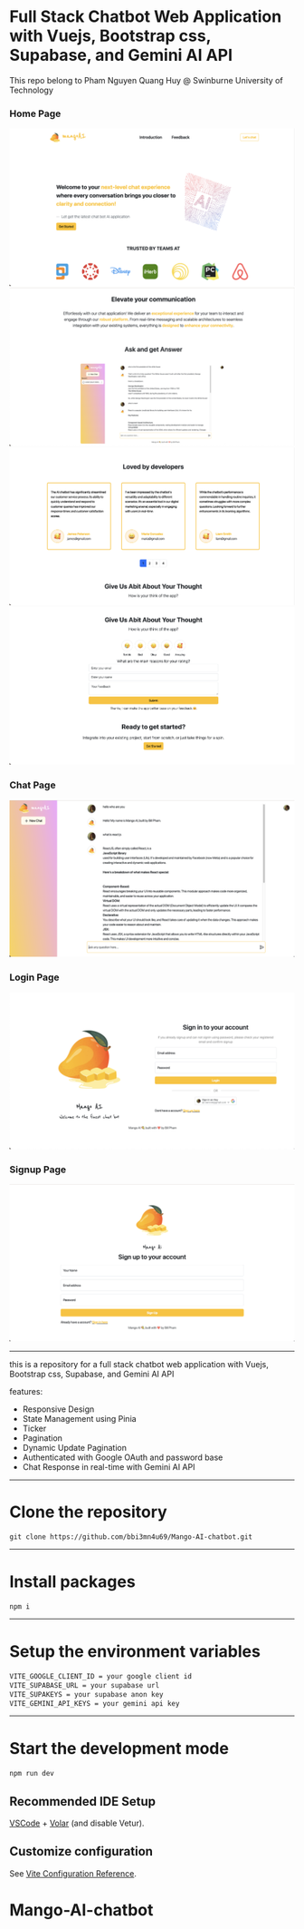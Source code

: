 # Full Stack Chatbot Web Application with Vuejs, Bootstrap css, Supabase, and Gemini AI API

This repo belong to Pham Nguyen Quang Huy @ Swinburne University of Technology

### Home Page
![Trading Platform](homepage1.png "Github logo") 
![Trading Platform](homepage2.png "Github logo") 
![Trading Platform](homepage3.png "Github logo") 
![Trading Platform](homepage4.png "Github logo") 

### Chat Page
![Trading Platform](chatpage.png "Github logo") 

### Login Page
![Trading Platform](loginpage.png "Github logo") 

### Signup Page
![Trading Platform](signuppage.png "Github logo") 

___

this is a repository for a full stack chatbot web application with Vuejs, Bootstrap css, Supabase, and Gemini AI API

features:

* Responsive Design
* State Management using Pinia
* Ticker
* Pagination
* Dynamic Update Pagination
* Authenticated with Google OAuth and password base
* Chat Response in real-time with Gemini AI API


___

# Clone the repository

```
git clone https://github.com/bbi3mn4u69/Mango-AI-chatbot.git
```
___

# Install packages

```
npm i
```

___

# Setup the environment variables

```
VITE_GOOGLE_CLIENT_ID = your google client id
VITE_SUPABASE_URL = your supabase url
VITE_SUPAKEYS = your supabase anon key
VITE_GEMINI_API_KEYS = your gemini api key
```

___

# Start the development mode

```
npm run dev
```

## Recommended IDE Setup

[VSCode](https://code.visualstudio.com/) + [Volar](https://marketplace.visualstudio.com/items?itemName=Vue.volar) (and disable Vetur).

## Customize configuration

See [Vite Configuration Reference](https://vitejs.dev/config/).

# Mango-AI-chatbot 
